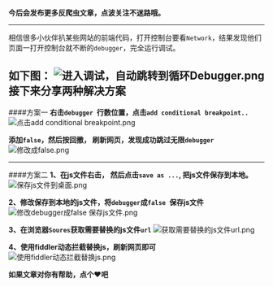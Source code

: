 **今后会发布更多反爬虫文章，点波关注不迷路哦。**

---
相信很多小伙伴扒某些网站的前端代码，打开控制台要看```Network```，结果发现他们页面一打开控制台就不断的```debugger```，完全运行调试。

如下图：
![进入调试，自动跳转到循环Debugger.png](https://upload-images.jianshu.io/upload_images/14530364-6ca3ff1568be9756.png?imageMogr2/auto-orient/strip%7CimageView2/2/w/1240)
**接下来分享两种解决方案**
---


####方案一
**右击```debugger ```行数位置，点击```add conditional breakpoint..```**
![点击add conditional breakpoint.png](https://upload-images.jianshu.io/upload_images/14530364-82db608178306042.png?imageMogr2/auto-orient/strip%7CimageView2/2/w/1240)

**添加```false```，然后按回撤， 刷新网页，发现成功跳过无限```debugger```**
![修改成false.png](https://upload-images.jianshu.io/upload_images/14530364-9a33ced6f0c9bec9.png?imageMogr2/auto-orient/strip%7CimageView2/2/w/1240)

---
####方案二
**1、在js文件右击， 然后点击```save as ...```, 把js文件保存到本地。**
![保存js文件到桌面.png](https://upload-images.jianshu.io/upload_images/14530364-9e8960a8fa62e16a.png?imageMogr2/auto-orient/strip%7CimageView2/2/w/1240)

**2、修改保存到本地的js文件，将```debugger```成```false ```保存js文件**
![修改debugger成false 保存js文件.png](https://upload-images.jianshu.io/upload_images/14530364-3b6b1ae35ac1cf07.png?imageMogr2/auto-orient/strip%7CimageView2/2/w/1240)

**3、在浏览器```Soures```获取需要替换的js文件```url```**
![获取需要替换的js文件url.png](https://upload-images.jianshu.io/upload_images/14530364-7a5b0814d95144a7.png?imageMogr2/auto-orient/strip%7CimageView2/2/w/1240)

**4、使用fiddler动态拦截替换js，刷新网页即可**
![使用fiddler动态拦截替换js.png](https://upload-images.jianshu.io/upload_images/14530364-6fae4217580ffa59.png?imageMogr2/auto-orient/strip%7CimageView2/2/w/1240)


**如果文章对你有帮助，点个♥吧**



